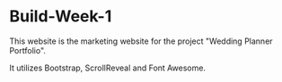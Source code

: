 # Build-Week-1

This website is the marketing website for the project "Wedding Planner Portfolio".

It utilizes Bootstrap, ScrollReveal and Font Awesome.
